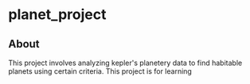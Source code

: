 # planet_project

## About <a name = "about"></a>

This project involves analyzing kepler's planetery data to find habitable planets using certain criteria.
This project is for learning
